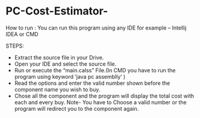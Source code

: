 # PC-Cost-Estimator-

How to run :
You can run this program using any IDE for example – Intellij IDEA or CMD


STEPS:
* Extract the source file in your Drive.
* Open your IDE and select the source file.
* Run or execute the “main.calss” File.(In CMD you have to run the program using keyword ‘java  pc assemblly’ )
* Read the options and enter the valid number shown before the component name you wish to buy.
* Chose all the component and the program will display the total cost with each and every buy.
Note- You have to Choose a valid number or the program will redirect you to the component again.  
 
